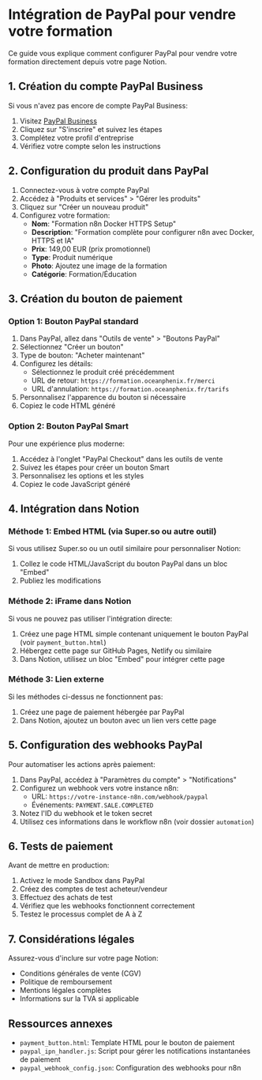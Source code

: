 # Intégration de PayPal pour vendre votre formation

Ce guide vous explique comment configurer PayPal pour vendre votre formation directement depuis votre page Notion.

## 1. Création du compte PayPal Business

Si vous n'avez pas encore de compte PayPal Business:

1. Visitez [PayPal Business](https://www.paypal.com/fr/business)
2. Cliquez sur "S'inscrire" et suivez les étapes
3. Complétez votre profil d'entreprise
4. Vérifiez votre compte selon les instructions

## 2. Configuration du produit dans PayPal

1. Connectez-vous à votre compte PayPal
2. Accédez à "Produits et services" > "Gérer les produits"
3. Cliquez sur "Créer un nouveau produit"
4. Configurez votre formation:
   - **Nom**: "Formation n8n Docker HTTPS Setup"
   - **Description**: "Formation complète pour configurer n8n avec Docker, HTTPS et IA"
   - **Prix**: 149,00 EUR (prix promotionnel)
   - **Type**: Produit numérique
   - **Photo**: Ajoutez une image de la formation
   - **Catégorie**: Formation/Éducation

## 3. Création du bouton de paiement

### Option 1: Bouton PayPal standard

1. Dans PayPal, allez dans "Outils de vente" > "Boutons PayPal"
2. Sélectionnez "Créer un bouton"
3. Type de bouton: "Acheter maintenant"
4. Configurez les détails:
   - Sélectionnez le produit créé précédemment
   - URL de retour: `https://formation.oceanphenix.fr/merci`
   - URL d'annulation: `https://formation.oceanphenix.fr/tarifs`
5. Personnalisez l'apparence du bouton si nécessaire
6. Copiez le code HTML généré

### Option 2: Bouton PayPal Smart

Pour une expérience plus moderne:

1. Accédez à l'onglet "PayPal Checkout" dans les outils de vente
2. Suivez les étapes pour créer un bouton Smart
3. Personnalisez les options et les styles
4. Copiez le code JavaScript généré

## 4. Intégration dans Notion

### Méthode 1: Embed HTML (via Super.so ou autre outil)

Si vous utilisez Super.so ou un outil similaire pour personnaliser Notion:

1. Collez le code HTML/JavaScript du bouton PayPal dans un bloc "Embed"
2. Publiez les modifications

### Méthode 2: iFrame dans Notion

Si vous ne pouvez pas utiliser l'intégration directe:

1. Créez une page HTML simple contenant uniquement le bouton PayPal (voir `payment_button.html`)
2. Hébergez cette page sur GitHub Pages, Netlify ou similaire
3. Dans Notion, utilisez un bloc "Embed" pour intégrer cette page

### Méthode 3: Lien externe

Si les méthodes ci-dessus ne fonctionnent pas:

1. Créez une page de paiement hébergée par PayPal
2. Dans Notion, ajoutez un bouton avec un lien vers cette page

## 5. Configuration des webhooks PayPal

Pour automatiser les actions après paiement:

1. Dans PayPal, accédez à "Paramètres du compte" > "Notifications"
2. Configurez un webhook vers votre instance n8n:
   - URL: `https://votre-instance-n8n.com/webhook/paypal`
   - Événements: `PAYMENT.SALE.COMPLETED`
3. Notez l'ID du webhook et le token secret
4. Utilisez ces informations dans le workflow n8n (voir dossier `automation`)

## 6. Tests de paiement

Avant de mettre en production:

1. Activez le mode Sandbox dans PayPal
2. Créez des comptes de test acheteur/vendeur
3. Effectuez des achats de test
4. Vérifiez que les webhooks fonctionnent correctement
5. Testez le processus complet de A à Z

## 7. Considérations légales

Assurez-vous d'inclure sur votre page Notion:

- Conditions générales de vente (CGV)
- Politique de remboursement
- Mentions légales complètes
- Informations sur la TVA si applicable

## Ressources annexes

- `payment_button.html`: Template HTML pour le bouton de paiement
- `paypal_ipn_handler.js`: Script pour gérer les notifications instantanées de paiement
- `paypal_webhook_config.json`: Configuration des webhooks pour n8n

